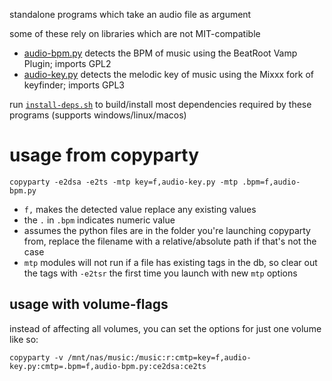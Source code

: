 standalone programs which take an audio file as argument

some of these rely on libraries which are not MIT-compatible

* [audio-bpm.py](./audio-bpm.py) detects the BPM of music using the BeatRoot Vamp Plugin; imports GPL2
* [audio-key.py](./audio-key.py) detects the melodic key of music using the Mixxx fork of keyfinder; imports GPL3

run [`install-deps.sh`](install-deps.sh) to build/install most dependencies required by these programs (supports windows/linux/macos)


# usage from copyparty

`copyparty -e2dsa -e2ts -mtp key=f,audio-key.py -mtp .bpm=f,audio-bpm.py`

* `f,` makes the detected value replace any existing values
* the `.` in `.bpm` indicates numeric value
* assumes the python files are in the folder you're launching copyparty from, replace the filename with a relative/absolute path if that's not the case
* `mtp` modules will not run if a file has existing tags in the db, so clear out the tags with `-e2tsr` the first time you launch with new `mtp` options


## usage with volume-flags

instead of affecting all volumes, you can set the options for just one volume like so:
```
copyparty -v /mnt/nas/music:/music:r:cmtp=key=f,audio-key.py:cmtp=.bpm=f,audio-bpm.py:ce2dsa:ce2ts
```

